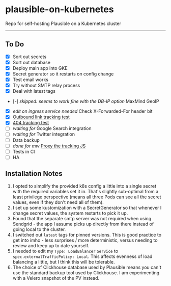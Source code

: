 # plausible-on-kubernetes

Repo for self-hosting Plausible on a Kubernetes cluster

---

## To Do

- [x] Sort out secrets
- [x] Sort out database
- [x] Deploy main app into GKE
- [x] Secret generator so it restarts on config change
- [x] Test email works
- [x] Try without SMTP relay process
- [x] Deal with latest tags
- [-] _skipped: seems to work fine with the DB-IP option_ MaxMind GeoIP
- [x] _edit on ingress service needed_ Check X-Forwarded-For header bit
- [x] [Outbound link tracking test](https://plausible.io/docs/outbound-link-click-tracking)
- [x] [404 tracking test](https://plausible.io/docs/404-error-pages-tracking)
- [ ] _waiting for_ Google Search integration
- [ ] _waiting for_ Twitter integration
- [ ] Data backup
- [ ] _done for mw_ [Proxy the tracking JS](https://plausible.io/docs/proxy/introduction)
- [ ] Tests in CI
- [ ] HA

## Installation Notes

1. I opted to simplify the provided k8s config a little into a single secret with the required variables set it in. That's slightly sub-optimal from a least privilege perspective (means all three Pods can see all the secret values, even if they don't need all of them).
2. I set up some kustomization with a SecretGenerator so that whenever I change secret values, the system restarts to pick it up.
3. Found that the separate smtp server was not required when using Sendgrid - the app I assume picks up directly from there instead of going local to the cluster.
4. I switched out `latest` tags for pinned versions. This is good practice to get into imho - less surprises / more deterministic, versus needing to review and keep up to date yourself.
5. I needed to edit my `Type: LoadBalancer` `Service` to `spec.externalTrafficPolicy: Local`. This affects evenness of load balancing a little, but I think this will be tolerable.
6. The choice of Clickhouse database used by Plausible means you can't use the standard backup tool used by Clickhouse. I am experimenting with a Velero snapshot of the PV instead.

